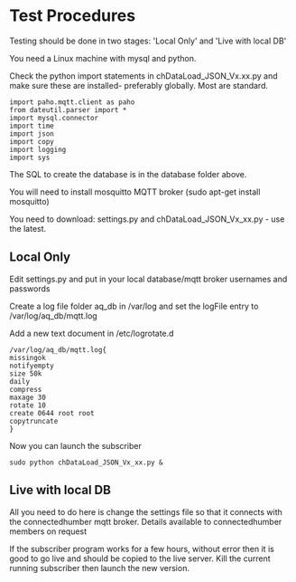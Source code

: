 
# Test Procedures #

Testing should be done in two stages: 'Local Only' and 'Live with local DB'

You need a Linux machine with mysql and python.

Check the python import statements in chDataLoad_JSON_Vx.xx.py and make sure these are installed- preferably globally. Most are standard.

```
import paho.mqtt.client as paho
from dateutil.parser import *
import mysql.connector
import time
import json
import copy
import logging
import sys
```

The SQL to create the database is in the database folder above.

You will need to install mosquitto MQTT broker (sudo apt-get install mosquitto)

You need to download: settings.py and chDataLoad_JSON_Vx_xx.py - use the latest.

## Local Only ##

Edit settings.py and put in your local database/mqtt broker usernames and passwords

Create a log file folder aq_db in /var/log and set the logFile entry to /var/log/aq_db/mqtt.log

Add a new text document in /etc/logrotate.d

```
/var/log/aq_db/mqtt.log{
missingok
notifyempty
size 50k
daily
compress
maxage 30
rotate 10
create 0644 root root
copytruncate
}
```

Now you can launch the subscriber
```
sudo python chDataLoad_JSON_Vx_xx.py &
```

## Live with local DB ##

All you need to do here is change the settings file so that it connects with the connectedhumber mqtt broker. Details available to connectedhumber members on request 

If the subscriber program works for a few hours, without error then it is good to go live and should be copied to the live server. Kill the current running subscriber then launch the new version.
